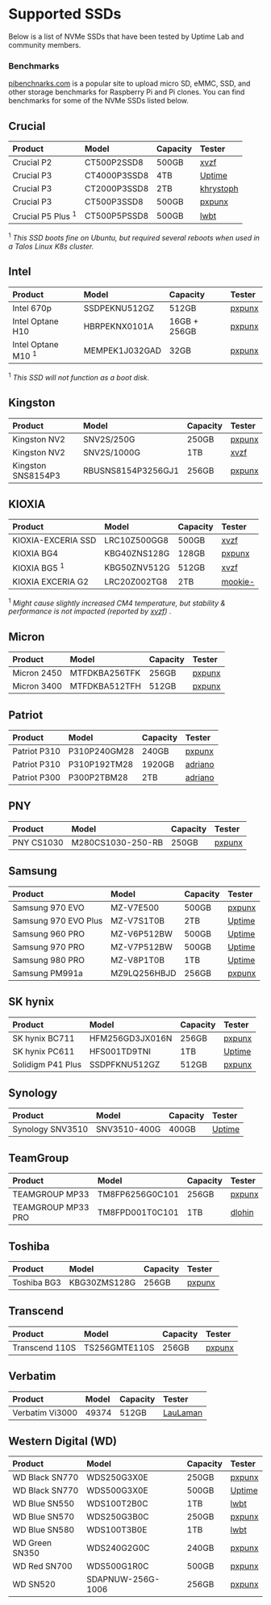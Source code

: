 # Supported SSDs

Below is a list of NVMe SSDs that have been tested by Uptime Lab and community members.

### Benchmarks

[pibenchnarks.com](https://pibenchmarks.com) is a popular site to upload micro SD, eMMC, SSD, and other storage benchmarks for Raspberry Pi and Pi clones. You can find benchmarks for some of the NVMe SSDs listed below.

## Crucial

| Product                       | Model              | Capacity     | Tester                                            |
| :---------------------------- | :----------------- | :----------- | :------------------------------------------------ |
| Crucial P2                    | CT500P2SSD8        | 500GB        | [xvzf](https://github.com/xvzf)                   |
| Crucial P3                    | CT4000P3SSD8       | 4TB          | [Uptime](https://github.com/Uptime-industries)    |
| Crucial P3                    | CT2000P3SSD8       | 2TB          | [khrystoph](https://github.com/khrystoph)
| Crucial P3                    | CT500P3SSD8        | 500GB        | [pxpunx](https://github.com/pxpunx)               |
| Crucial P5 Plus <sup>1</sup>  | CT500P5PSSD8       | 500GB        | [lwbt](https://github.com/lwbt)                   |

<sup>1</sup> _This SSD boots fine on Ubuntu, but required several reboots when used in a Talos Linux K8s cluster._

## Intel

| Product                       | Model              | Capacity     | Tester                                            |
| :---------------------------- | :----------------- | :----------- | :------------------------------------------------ |
| Intel 670p                    | SSDPEKNU512GZ      | 512GB        | [pxpunx](https://github.com/pxpunx)               |
| Intel Optane H10              | HBRPEKNX0101A      | 16GB + 256GB | [pxpunx](https://github.com/pxpunx)               |
| Intel Optane M10 <sup>1</sup> | MEMPEK1J032GAD     | 32GB         | [pxpunx](https://github.com/pxpunx)               |

<sup>1</sup> _This SSD will not function as a boot disk._

## Kingston

| Product                       | Model              | Capacity     | Tester                                            |
| :---------------------------- | :----------------- | :----------- | :------------------------------------------------ |
| Kingston NV2                  | SNV2S/250G         | 250GB        | [pxpunx](https://github.com/pxpunx)               |
| Kingston NV2                  | SNV2S/1000G        | 1TB          | [xvzf](https://github.com/xvzf)                   |
| Kingston SNS8154P3            | RBUSNS8154P3256GJ1 | 256GB        | [pxpunx](https://github.com/pxpunx)               |


## KIOXIA

| Product                       | Model              | Capacity     | Tester                                            |
| :---------------------------- | :----------------- | :----------- | :------------------------------------------------ |
| KIOXIA-EXCERIA SSD            | LRC10Z500GG8       | 500GB        | [xvzf](https://github.com/xvzf)                   |
| KIOXIA BG4                    | KBG40ZNS128G       | 128GB        | [pxpunx](https://github.com/pxpunx)               |
| KIOXIA BG5 <sup>1</sup>       | KBG50ZNV512G       | 512GB        | [xvzf](https://github.com/xvzf)                   |
| KIOXIA EXCERIA G2             | LRC20Z002TG8       |   2TB        | [mookie-](https://github.com/mookie-)             |

<sup>1</sup> _Might cause slightly increased CM4 temperature, but stability & performance is not impacted (reported by [xvzf](https://github.com/xvzf)) ._

## Micron

| Product                       | Model              | Capacity     | Tester                                            |
| :---------------------------- | :----------------- | :----------- | :------------------------------------------------ |
| Micron 2450                   | MTFDKBA256TFK      | 256GB        | [pxpunx](https://github.com/pxpunx)               |
| Micron 3400                   | MTFDKBA512TFH      | 512GB        | [pxpunx](https://github.com/pxpunx)               |

## Patriot

| Product                       | Model              | Capacity     | Tester                                            |
| :---------------------------- | :----------------- | :----------- | :------------------------------------------------ |
| Patriot P310                  | P310P240GM28       | 240GB        | [pxpunx](https://github.com/pxpunx)               |
| Patriot P310                  | P310P192TM28       | 1920GB       | [adriano](https://github.com/Adriano8899)         |
| Patriot P300                  | P300P2TBM28        | 2TB          | [adriano](https://github.com/Adriano8899)         |

## PNY

| Product                       | Model              | Capacity     | Tester                                            |
| :---------------------------- | :----------------- | :----------- | :------------------------------------------------ |
| PNY CS1030                    | M280CS1030-250-RB  | 250GB        | [pxpunx](https://github.com/pxpunx)               |

## Samsung

| Product                       | Model              | Capacity     | Tester                                            |
| :---------------------------- | :----------------- | :----------- | :------------------------------------------       |
| Samsung 970 EVO               | MZ-V7E500          | 500GB        | [pxpunx](https://github.com/pxpunx)               |
| Samsung 970 EVO Plus          | MZ-V7S1T0B         | 2TB          | [Uptime](https://github.com/Uptime-industries)    |
| Samsung 960 PRO               | MZ-V6P512BW        | 500GB        | [Uptime](https://github.com/Uptime-industries)    |
| Samsung 970 PRO               | MZ-V7P512BW        | 500GB        | [Uptime](https://github.com/Uptime-industries)    |
| Samsung 980 PRO               | MZ-V8P1T0B         | 1TB          | [Uptime](https://github.com/Uptime-industries)    |
| Samsung PM991a                | MZ9LQ256HBJD       | 256GB        | [pxpunx](https://github.com/pxpunx)               |

## SK hynix

| Product                       | Model              | Capacity     | Tester                                            |
| :---------------------------- | :----------------- | :----------- | :------------------------------------------------ |
| SK hynix BC711                | HFM256GD3JX016N    | 256GB        | [pxpunx](https://github.com/pxpunx)               |
| SK hynix PC611                | HFS001TD9TNI       | 1TB          | [Uptime](https://github.com/Uptime-industries)    |
| Solidigm P41 Plus             | SSDPFKNU512GZ      | 512GB        | [pxpunx](https://github.com/pxpunx)               |

## Synology

| Product                       | Model              | Capacity     | Tester                                            |
| :---------------------------- | :----------------- | :----------- | :------------------------------------------------ |
| Synology SNV3510              | SNV3510-400G       | 400GB        | [Uptime](https://github.com/Uptime-industries)    |

## TeamGroup

| Product                       | Model              | Capacity     | Tester                                            |
| :---------------------------- | :----------------- | :----------- | :------------------------------------------------ |
| TEAMGROUP MP33                | TM8FP6256G0C101    | 256GB        | [pxpunx](https://github.com/pxpunx)               |
| TEAMGROUP MP33 PRO            | TM8FPD001T0C101    | 1TB          | [dlohin](https://github.com/dlohin)               |

## Toshiba

| Product                       | Model              | Capacity     | Tester                                            |
| :---------------------------- | :----------------- | :----------- | :------------------------------------------------ |
| Toshiba BG3                   | KBG30ZMS128G       | 256GB        | [pxpunx](https://github.com/pxpunx)               |

## Transcend

| Product                       | Model              | Capacity     | Tester                                            |
| :---------------------------- | :----------------- | :----------- | :------------------------------------------------ |
| Transcend 110S                | TS256GMTE110S      | 256GB        | [pxpunx](https://github.com/pxpunx)               |

## Verbatim

| Product                       | Model              | Capacity     | Tester                                            |
| :---------------------------- | :----------------- | :----------- | :------------------------------------------------ |
| Verbatim Vi3000               | 49374              | 512GB        | [LauLaman](https://github.com/LauLaman)           |

## Western Digital (WD)

| Product                       | Model              | Capacity     | Tester                                            |
| :---------------------------- | :----------------- | :----------- | :------------------------------------------------ |
| WD Black SN770                | WDS250G3X0E        | 250GB        | [pxpunx](https://github.com/pxpunx)               |
| WD Black SN770                | WDS500G3X0E        | 500GB        | [Uptime](https://github.com/uptime-industries/)   |
| WD Blue SN550                 | WDS100T2B0C        | 1TB          | [lwbt](https://github.com/lwbt)                   |
| WD Blue SN570                 | WDS250G3B0C        | 250GB        | [pxpunx](https://github.com/pxpunx)               |
| WD Blue SN580                 | WDS100T3B0E        | 1TB          | [lwbt](https://github.com/lwbt)                   |
| WD Green SN350                | WDS240G2G0C        | 240GB        | [pxpunx](https://github.com/pxpunx)               |
| WD Red SN700                  | WDS500G1R0C        | 500GB        | [pxpunx](https://github.com/pxpunx)               |
| WD SN520                      | SDAPNUW-256G-1006  | 256GB        | [pxpunx](https://github.com/pxpunx)               |
